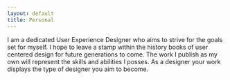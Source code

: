 ```yaml
---
layout: default
title: Personal
---
```

I am a dedicated User Experience Designer who aims to strive for the goals set for myself. I hope to leave a stamp within the history books of user centered design for future generations to come. The work I publish as my own will represent the skills and abilities I posses. As a designer your work displays the type of designer you aim to become.

